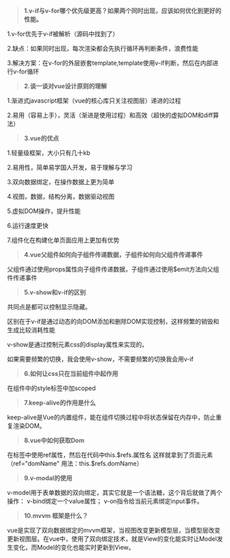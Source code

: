 > **1.v-if与v-for哪个优先级更高？如果两个同时出现，应该如何优化到更好的性能。**

1.v-for优先于v-if被解析（源码中找到了）

2.缺点：如果同时出现，每次渲染都会先执行循环再判断条件，浪费性能

3.解决方案：在v-for的外层嵌套template,template使用v-if判断，然后在内部进行v-for循环



>**2.谈一谈对vue设计原则的理解**

1.渐进式javascript框架（vue的核心库只关注视图层）递进的过程

2.易用（容易上手），灵活（渐进是使用过程）和高效（超快的虚拟DOM和diff算法）



> **3.vue的优点**

1.轻量级框架，大小只有几十kb

2.易用性，简单易学国人开发，易于理解与学习

3.双向数据绑定，在操作数据上更为简单

4.视图，数据，结构分离，数据驱动视图

5.虚拟DOM操作，提升性能

6.运行速度更快

7.组件化在构建化单页面应用上更加有优势



> **4.vue父组件如何向子组件传递数据，子组件如何向父组件传递事件**

父组件通过使用props属性向子组件传递数据，子组件通过使用$emit方法向父组件传递事件



>**5.v-show和v-if的区别**

共同点是都可以控制显示隐藏。

区别在于v-if是通过动态的向DOM添加和删除DOM实现控制，这样频繁的销毁和生成比较消耗性能

v-show是通过控制元素css的display属性来实现的。

如果需要频繁的切换，我会使用v-show，不需要频繁的切换我会用v-if



> **6.如何让css只在当前组件中起作用**

在组件中的style标签中加scoped



> **7.keep-alive的作用是什么**

keep-alive是Vue的内置组件，能在组件切换过程中将状态保留在内存中，防止重复渲染DOM。



> **8.vue中如何获取Dom**

在标签中使用ref属性，然后在代码中this.$refs.属性名 这样就拿到了页面元素（ref="domName" 用法：this.$refs.domName）



> **9.v-modal的使用**

v-model用于表单数据的双向绑定，其实它就是一个语法糖，这个背后就做了两个操作：
v-bind绑定一个value属性；
v-on指令给当前元素绑定input事件。

> **10.mvvm 框架是什么？**

vue是实现了双向数据绑定的mvvm框架，当视图改变更新模型层，当模型层改变更新视图层。在vue中，使用了双向绑定技术，就是View的变化能实时让Model发生变化，而Model的变化也能实时更新到View。